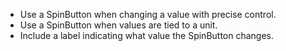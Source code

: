 - Use a SpinButton when changing a value with precise control.
- Use a SpinButton when values are tied to a unit.
- Include a label indicating what value the SpinButton changes.